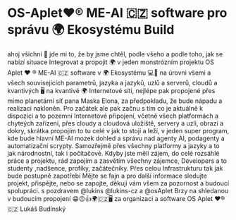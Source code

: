 # OS-Aplet❤️®️ ME-AI 🇨🇿 software pro správu 🌍 Ekosystému Build 
ahoj všichni 👋 
jde mi to, že by jsme chtěl, podle všeho a podle toho, jak se nabízí situace Integrovat a propojit 🌍 v jeden monstrózním projektu OS Aplet ❤️ ®️ ME-AI 🇨🇿 software v 🌍 Ekosystému 💻📱 na úrovni všemi a všech souvisejících parametrů, jazyka a jazyků, uzlů a serverů, cloudů a kvantivých 🖥️ na kvantivé 🌍 Internetové síti, nejlépe pak propojené přes mimo planetární síť pana Maska Elona, za předpokladu, že bude nápadu a realizaci nakloněn. Pro začátek ale pak začnu s tím co je aktuálně k dispozici a to pozemní Internetové připojení, včetně všech platformách a chyteých zařízení, přes cloudy a cloudová uložiště, servery a uzli, obrazi a dokry, skrátka propojím to tu celé v jak to stojí a leží, v jeden super program, kde bude hlavní ME-AI mozek dohled a správu nad agenty AI, podagenty a automatizační scrypty. Samozřejmě přes všechny platformy a jazyky a to jak národnostní, tak i počítačové. 
Kdyby jste měli zájem, do celé rozsáhlé práce a projektu, rád zapojím a zasvětím všechny zájemce, Developers a to studenty ,nadšence, profíky, začátečníky. Přes celou Infrastrukturu tak jak bude postupně zapotřebí
Mějte se fajn a pro další informace sledujte projekt, přispějte, nebo se zapojte, děkuji vám všem za pozornost a budoucí spolupráci. s pozdravem @lukins @lukins-cz a @osAplet
Brzy na shledanou v budoucím propojení 😁😉👍🌍🇨🇿🖥️
za organizaci a software OS Aplet ❤️®️🇨🇿 Lukáš Budínský
